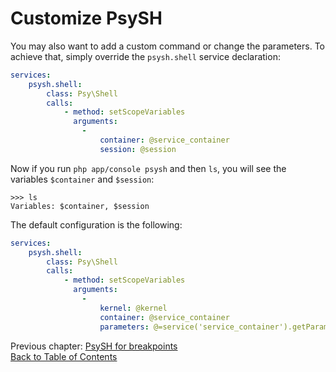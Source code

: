 # Customize PsySH

You may also want to add a custom command or change the parameters. To achieve that, simply override the
`psysh.shell` service declaration:

```yaml
services:
    psysh.shell:
        class: Psy\Shell
        calls:
            - method: setScopeVariables
              arguments:
                -
                    container: @service_container
                    session: @session
```

Now if you run `php app/console psysh` and then `ls`, you will see the variables `$container` and `$session`:

```
>>> ls
Variables: $container, $session
```

The default configuration is the following:

```yaml
services:
    psysh.shell:
        class: Psy\Shell
        calls:
            - method: setScopeVariables
              arguments:
                -
                    kernel: @kernel
                    container: @service_container
                    parameters: @=service('service_container').getParameterBag().all()
```

Previous chapter: [PsySH for breakpoints](breakpoint.md)<br />
[Back to Table of Contents](./../../README.md#documentation)
